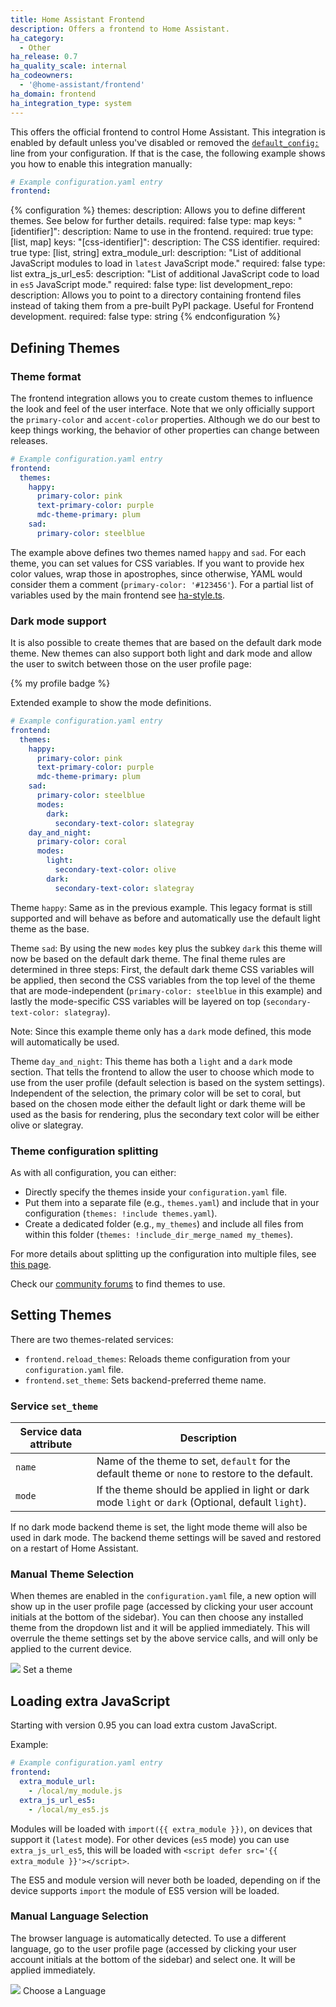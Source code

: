 ```yaml
---
title: Home Assistant Frontend
description: Offers a frontend to Home Assistant.
ha_category:
  - Other
ha_release: 0.7
ha_quality_scale: internal
ha_codeowners:
  - '@home-assistant/frontend'
ha_domain: frontend
ha_integration_type: system
---
```


This offers the official frontend to control Home Assistant. This integration is enabled by default unless you've disabled or removed the [`default_config:`](/integrations/default_config/) line from your configuration. If that is the case, the following example shows you how to enable this integration manually:

```yaml
# Example configuration.yaml entry
frontend:
```

{% configuration %}
  themes:
    description: Allows you to define different themes. See below for further details.
    required: false
    type: map
    keys:
      "[identifier]":
        description: Name to use in the frontend.
        required: true
        type: [list, map]
        keys:
          "[css-identifier]":
            description: The CSS identifier.
            required: true
            type: [list, string]
  extra_module_url:
    description: "List of additional JavaScript modules to load in `latest` JavaScript mode."
    required: false
    type: list
  extra_js_url_es5:
    description: "List of additional JavaScript code to load in `es5` JavaScript mode."
    required: false
    type: list
  development_repo:
    description: Allows you to point to a directory containing frontend files instead of taking them from a pre-built PyPI package. Useful for Frontend development.
    required: false
    type: string
{% endconfiguration %}

## Defining Themes

### Theme format

The frontend integration allows you to create custom themes to influence the look and feel of the user interface. Note that we only officially support the `primary-color` and `accent-color` properties. Although we do our best to keep things working, the behavior of other properties can change between releases.

```yaml
# Example configuration.yaml entry
frontend:
  themes:
    happy:
      primary-color: pink
      text-primary-color: purple
      mdc-theme-primary: plum
    sad:
      primary-color: steelblue
```

The example above defines two themes named `happy` and `sad`. For each theme, you can set values for CSS variables. If you want to provide hex color values, wrap those in apostrophes, since otherwise, YAML would consider them a comment (`primary-color: '#123456'`). For a partial list of variables used by the main frontend see [ha-style.ts](https://github.com/home-assistant/home-assistant-polymer/blob/master/src/resources/ha-style.ts).

### Dark mode support

It is also possible to create themes that are based on the default dark mode theme. New themes can also support both light and dark mode and allow the user to switch between those on the user profile page:

{% my profile badge %}

Extended example to show the mode definitions.

```yaml
# Example configuration.yaml entry
frontend:
  themes:
    happy:
      primary-color: pink
      text-primary-color: purple
      mdc-theme-primary: plum
    sad:
      primary-color: steelblue
      modes:
        dark:
          secondary-text-color: slategray
    day_and_night:
      primary-color: coral
      modes:
        light:
          secondary-text-color: olive
        dark:  
          secondary-text-color: slategray
```

Theme `happy`: Same as in the previous example. This legacy format is still supported and will behave as before and automatically use the default light theme as the base.

Theme `sad`: By using the new `modes` key plus the subkey `dark` this theme will now be based on the default dark theme. The final theme rules are determined in three steps: First, the default dark theme CSS variables will be applied, then second the CSS variables from the top level of the theme that are mode-independent (`primary-color: steelblue` in this example) and lastly the mode-specific CSS variables will be layered on top (`secondary-text-color: slategray`).

Note: Since this example theme only has a `dark` mode defined, this mode will automatically be used.

Theme `day_and_night`: This theme has both a `light` and a `dark` mode section. That tells the frontend to allow the user to choose which mode to use from the user profile (default selection is based on the system settings). Independent of the selection, the primary color will be set to coral, but based on the chosen mode either the default light or dark theme will be used as the basis for rendering, plus the secondary text color will be either olive or slategray.

### Theme configuration splitting

As with all configuration, you can either:

- Directly specify the themes inside your `configuration.yaml` file.
- Put them into a separate file (e.g., `themes.yaml`) and include that in your configuration (`themes: !include themes.yaml`).
- Create a dedicated folder (e.g., `my_themes`) and include all files from within this folder (`themes: !include_dir_merge_named my_themes`).

For more details about splitting up the configuration into multiple files, see [this page](/docs/configuration/splitting_configuration/).

Check our [community forums](https://community.home-assistant.io/c/projects/themes) to find themes to use.

## Setting Themes

There are two themes-related services:

- `frontend.reload_themes`: Reloads theme configuration from your `configuration.yaml` file.
- `frontend.set_theme`: Sets backend-preferred theme name.

### Service `set_theme`

| Service data attribute | Description                                                                                         |
| ---------------------- | --------------------------------------------------------------------------------------------------- |
| `name`                 | Name of the theme to set, `default` for the default theme or `none` to restore to the default.      |
| `mode`                 | If the theme should be applied in light or dark mode `light` or `dark` (Optional, default `light`).  |

If no dark mode backend theme is set, the light mode theme will also be used in dark mode.
The backend theme settings will be saved and restored on a restart of Home Assistant.

### Manual Theme Selection

When themes are enabled in the `configuration.yaml` file, a new option will show up in the user profile page (accessed by clicking your user account initials at the bottom of the sidebar). You can then choose any installed theme from the dropdown list and it will be applied immediately.
This will overrule the theme settings set by the above service calls, and will only be applied to the current device.

<p class='img'>
  <img src='/images/frontend/user-theme.png' />
  Set a theme
</p>

## Loading extra JavaScript

Starting with version 0.95 you can load extra custom JavaScript.

Example:

```yaml
# Example configuration.yaml entry
frontend:
  extra_module_url:
    - /local/my_module.js
  extra_js_url_es5:
    - /local/my_es5.js
```

Modules will be loaded with `import({{ extra_module }})`, on devices that support it (`latest` mode).
For other devices (`es5` mode) you can use `extra_js_url_es5`, this will be loaded with `<script defer src='{{ extra_module }}'></script>`.

The ES5 and module version will never both be loaded, depending on if the device supports `import` the module of ES5 version will be loaded.

### Manual Language Selection

The browser language is automatically detected. To use a different language, go to the user profile page (accessed by clicking your user account initials at the bottom of the sidebar) and select one. It will be applied immediately.

<p class='img'>
  <img src='/images/frontend/user-language.png' />
  Choose a Language
</p>
